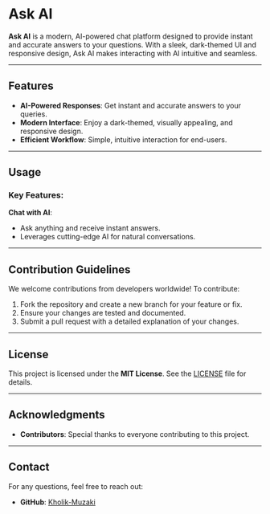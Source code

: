 # Ask AI

**Ask AI** is a modern, AI-powered chat platform designed to provide instant and accurate answers to your questions. With a sleek, dark-themed UI and responsive design, Ask AI makes interacting with AI intuitive and seamless.

---

## Features

- **AI-Powered Responses**: Get instant and accurate answers to your queries.
- **Modern Interface**: Enjoy a dark-themed, visually appealing, and responsive design.
- **Efficient Workflow**: Simple, intuitive interaction for end-users.

---

## Usage

### Key Features:
  **Chat with AI**:
   - Ask anything and receive instant answers.
   - Leverages cutting-edge AI for natural conversations.

---

## Contribution Guidelines

We welcome contributions from developers worldwide! To contribute:

1. Fork the repository and create a new branch for your feature or fix.
2. Ensure your changes are tested and documented.
3. Submit a pull request with a detailed explanation of your changes.

---

## License

This project is licensed under the **MIT License**. See the [LICENSE](LICENSE) file for details.

---

## Acknowledgments

- **Contributors**: Special thanks to everyone contributing to this project.

---

## Contact

For any questions, feel free to reach out:

- **GitHub**: [Kholik-Muzaki](https://github.com/Kholik-Muzaki)
